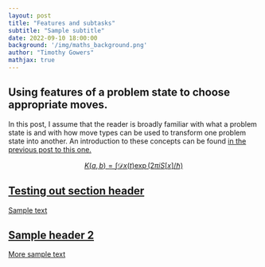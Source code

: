 ```yaml
---
layout: post
title: "Features and subtasks"
subtitle: "Sample subtitle"
date: 2022-09-10 18:00:00
background: '/img/maths_background.png'
author: "Timothy Gowers"
mathjax: true
---
```


## Using features of a problem state to choose appropriate moves.

In this post, I assume that the reader is broadly familiar with what a problem state is and with how move types can be used to transform one problem state into another. An introduction to these concepts can be found <a href="{{site.baseurl}}/_posts/2022-09-07-basicalgorithm.html">in the previous post to this one.
  

$$
K(a,b) = \int \mathcal{D}x(t) \exp(2\pi i S[x]/\hbar)
$$

## Testing out section header

Sample text

## Sample header 2

More sample text
